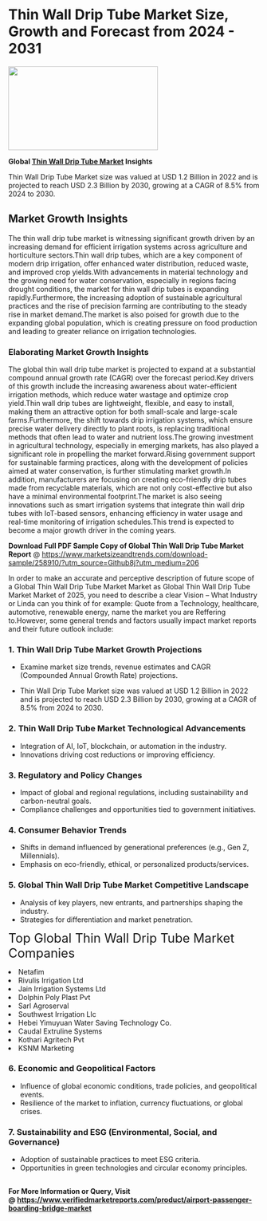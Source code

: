 <H1>Thin Wall Drip Tube Market Size, Growth and Forecast from 2024 - 2031</H1><img class="aligncenter size-medium wp-image-584254" src="https://thirdeyenews.in/wp-content/uploads/2024/09/Global-Market-Research-300x168.jpeg" alt="" width="300" height="168" /><p><strong>Global&nbsp;<a href="https://www.marketsizeandtrends.com/download-sample/258910/?utm_source=Github8j?utm_medium=206">Thin Wall Drip Tube Market</a> Insights</strong></p><p>Thin Wall Drip Tube Market size was valued at USD 1.2 Billion in 2022 and is projected to reach USD 2.3 Billion by 2030, growing at a CAGR of 8.5% from 2024 to 2030.</p><p><h2>Market Growth Insights</h2> The thin wall drip tube market is witnessing significant growth driven by an increasing demand for efficient irrigation systems across agriculture and horticulture sectors.Thin wall drip tubes, which are a key component of modern drip irrigation, offer enhanced water distribution, reduced waste, and improved crop yields.With advancements in material technology and the growing need for water conservation, especially in regions facing drought conditions, the market for thin wall drip tubes is expanding rapidly.Furthermore, the increasing adoption of sustainable agricultural practices and the rise of precision farming are contributing to the steady rise in market demand.The market is also poised for growth due to the expanding global population, which is creating pressure on food production and leading to greater reliance on irrigation technologies.<h3>Elaborating Market Growth Insights</h3> The global thin wall drip tube market is projected to expand at a substantial compound annual growth rate (CAGR) over the forecast period.Key drivers of this growth include the increasing awareness about water-efficient irrigation methods, which reduce water wastage and optimize crop yield.Thin wall drip tubes are lightweight, flexible, and easy to install, making them an attractive option for both small-scale and large-scale farms.Furthermore, the shift towards drip irrigation systems, which ensure precise water delivery directly to plant roots, is replacing traditional methods that often lead to water and nutrient loss.The growing investment in agricultural technology, especially in emerging markets, has also played a significant role in propelling the market forward.Rising government support for sustainable farming practices, along with the development of policies aimed at water conservation, is further stimulating market growth.In addition, manufacturers are focusing on creating eco-friendly drip tubes made from recyclable materials, which are not only cost-effective but also have a minimal environmental footprint.The market is also seeing innovations such as smart irrigation systems that integrate thin wall drip tubes with IoT-based sensors, enhancing efficiency in water usage and real-time monitoring of irrigation schedules.This trend is expected to become a major growth driver in the coming years.<p><span class=""><strong>Download Full PDF Sample Copy of Global Thin Wall Drip Tube Market Report</strong> @ <a href="https://www.marketsizeandtrends.com/download-sample/258910/?utm_source=Github8j?utm_medium=206" target="_blank">https://www.marketsizeandtrends.com/download-sample/258910/?utm_source=Github8j?utm_medium=206</a></span></p><p>In order to make an accurate and perceptive description of future scope of a Global&nbsp;Thin Wall Drip Tube Market Market as Global&nbsp;Thin Wall Drip Tube Market Market of 2025, you need to describe a clear Vision &ndash; What Industry or Linda can you think of for example: Quote from a Technology, healthcare, automotive, renewable energy, name the market you are Reffering to.However, some general trends and factors usually impact market reports and their future outlook include:</p><h3>1.&nbsp;<strong>Thin Wall Drip Tube Market Growth Projections</strong></h3><ul><li>Examine market size trends, revenue estimates and CAGR (Compounded Annual Growth Rate) projections.</li><li><p>Thin Wall Drip Tube Market size was valued at USD 1.2 Billion in 2022 and is projected to reach USD 2.3 Billion by 2030, growing at a CAGR of 8.5% from 2024 to 2030.</p></li></ul><h3>2.&nbsp;<strong>Thin Wall Drip Tube Market Technological Advancements</strong></h3><ul><li>Integration of AI, IoT, blockchain, or automation in the industry.</li><li>Innovations driving cost reductions or improving efficiency.</li></ul><h3>3.&nbsp;<strong>Regulatory and Policy Changes</strong></h3><ul><li>Impact of global and regional regulations, including sustainability and carbon-neutral goals.</li><li>Compliance challenges and opportunities tied to government initiatives.</li></ul><h3>4.&nbsp;<strong>Consumer Behavior Trends</strong></h3><ul><li>Shifts in demand influenced by generational preferences (e.g., Gen Z, Millennials).</li><li>Emphasis on eco-friendly, ethical, or personalized products/services.</li></ul><h3>5.&nbsp;<strong>Global Thin Wall Drip Tube Market Competitive Landscape</strong></h3><ul><li>Analysis of key players, new entrants, and partnerships shaping the industry.</li><li>Strategies for differentiation and market penetration.</li></ul><p data-pm-slice="1 1 []"><span style="color: inherit; font-family: inherit; font-size: 25px;">Top Global Thin Wall Drip Tube Market Companies</span></p><div class="" data-test-id=""><p><li>Netafim</li><li> Rivulis Irrigation Ltd</li><li> Jain Irrigation Systems Ltd</li><li> Dolphin Poly Plast Pvt</li><li> Sarl Agroserval</li><li> Southwest Irrigation Llc</li><li> Hebei Yimuyuan Water Saving Technology Co.</li><li> Caudal Extruline Systems</li><li> Kothari Agritech Pvt</li><li> KSNM Marketing</li></p></div><h3>6.&nbsp;<strong>Economic and Geopolitical Factors</strong></h3><ul><li>Influence of global economic conditions, trade policies, and geopolitical events.</li><li>Resilience of the market to inflation, currency fluctuations, or global crises.</li></ul><h3>7.&nbsp;<strong>Sustainability and ESG (Environmental, Social, and Governance)</strong></h3><ul><li>Adoption of sustainable practices to meet ESG criteria.</li><li>Opportunities in green technologies and circular economy principles.</li></ul><h2><strong style="font-size: 14px;">For More Information or Query, Visit @&nbsp;</strong><a style="background-color: #ffffff; font-size: 14px;" href="https://www.marketsizeandtrends.com/report/thin-wall-drip-tube-market/" target="_blank">https://www.verifiedmarketreports.com/product/airport-passenger-boarding-bridge-market</a></h2>